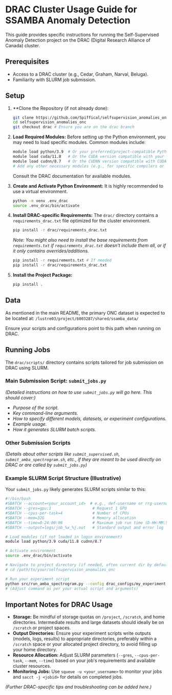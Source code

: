 # DRAC Cluster Usage Guide for SSAMBA Anomaly Detection

This guide provides specific instructions for running the Self-Supervised Anomaly Detection project on the DRAC (Digital Research Alliance of Canada) cluster.

## Prerequisites

*   Access to a DRAC cluster (e.g., Cedar, Graham, Narval, Beluga).
*   Familiarity with SLURM job submission.

## Setup

1.  **Clone the Repository (if not already done):
    ```bash
    git clone https://github.com/Spiffical/selfsupervision_anomalies_onc.git
    cd selfsupervision_anomalies_onc
    git checkout drac # Ensure you are on the drac branch
    ```

2.  **Load Required Modules:**
    Before setting up the Python environment, you may need to load specific modules. Common modules include:
    ```bash
    module load python/3.9  # Or your preferred/project-compatible Python version
    module load cuda/11.8   # Or the CUDA version compatible with your PyTorch build
    module load cudnn/8.7   # Or the CUDNN version compatible with CUDA & PyTorch
    # Add any other necessary modules (e.g., for specific compilers or libraries)
    ```
    Consult the DRAC documentation for available modules.

3.  **Create and Activate Python Environment:**
    It is highly recommended to use a virtual environment.
    ```bash
    python -m venv .env_drac
    source .env_drac/bin/activate
    ```

4.  **Install DRAC-specific Requirements:**
    The `drac/` directory contains a `requirements_drac.txt` file optimized for the cluster environment.
    ```bash
    pip install -r drac/requirements_drac.txt
    ```
    *Note: You might also need to install the base requirements from `requirements.txt` if `requirements_drac.txt` doesn't include them all, or if it only contains overrides/additions.*
    ```bash
    pip install -r requirements.txt # If needed
    pip install -r drac/requirements_drac.txt
    ```

5.  **Install the Project Package:**
    ```bash
    pip install .
    ```

## Data

As mentioned in the main README, the primary ONC dataset is expected to be located at:
`/lustre03/project/6003287/shared/ssamba_data/`

Ensure your scripts and configurations point to this path when running on DRAC.

## Running Jobs

The `drac/scripts/` directory contains scripts tailored for job submission on DRAC using SLURM.

### Main Submission Script: `submit_jobs.py`

*(Detailed instructions on how to use `submit_jobs.py` will go here. This should cover:)*
*   *Purpose of the script.*
*   *Key command-line arguments.*
*   *How to specify different models, datasets, or experiment configurations.*
*   *Example usage.*
*   *How it generates SLURM batch scripts.*

### Other Submission Scripts

*(Details about other scripts like `submit_supervised.sh`, `submit_amba_spectrogram.sh`, etc., if they are meant to be used directly on DRAC or are called by `submit_jobs.py`)*

### Example SLURM Script Structure (Illustrative)

Your `submit_jobs.py` likely generates SLURM scripts similar to this:

```bash
#!/bin/bash
#SBATCH --account=<your_account_id>  # e.g., def-username or rrg-username
#SBATCH --gres=gpu:1                  # Request 1 GPU
#SBATCH --cpus-per-task=4             # Number of CPUs
#SBATCH --mem=32G                     # Memory allocation
#SBATCH --time=0-24:00:00             # Maximum job run time (D-HH:MM:SS)
#SBATCH --output=logs/job_%x_%j.out   # Standard output and error log

# Load modules (if not loaded in login environment)
module load python/3.9 cuda/11.8 cudnn/8.7

# Activate environment
source .env_drac/bin/activate

# Navigate to project directory (if needed, often current dir by default)
# cd /path/to/your/selfsupervision_anomalies_onc

# Run your experiment script
python src/run_amba_spectrogram.py --config drac_configs/my_experiment.yaml --exp-dir /scratch/username/ssamba_runs/exp1
# (Adjust command as per your actual script and arguments)
```

## Important Notes for DRAC Usage

*   **Storage:** Be mindful of storage quotas on `/project`, `/scratch`, and home directories. Intermediate results and large datasets should ideally be on `/scratch` or project spaces.
*   **Output Directories:** Ensure your experiment scripts write outputs (models, logs, results) to appropriate directories, preferably within a `/scratch` space or your allocated project directory, to avoid filling up your home directory.
*   **Resource Allocation:** Adjust SLURM parameters (`--gres`, `--cpus-per-task`, `--mem`, `--time`) based on your job's requirements and available cluster resources.
*   **Monitoring Jobs:** Use `squeue -u <your_username>` to monitor your jobs and `sacct -j <jobid>` for details on completed jobs.

*(Further DRAC-specific tips and troubleshooting can be added here.)* 